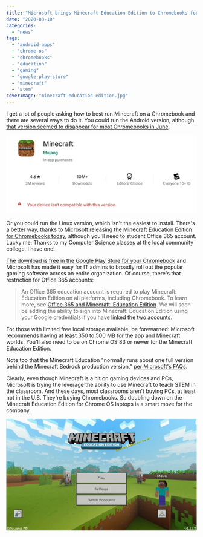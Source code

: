 ```yaml
---
title: "Microsoft brings Minecraft Education Edition to Chromebooks for students"
date: "2020-08-10"
categories: 
  - "news"
tags: 
  - "android-apps"
  - "chrome-os"
  - "chromebooks"
  - "education"
  - "gaming"
  - "google-play-store"
  - "minecraft"
  - "stem"
coverImage: "minecraft-education-edition.jpg"
---
```


I get a lot of people asking how to best run Minecraft on a Chromebook and there are several ways to do it. You could run the Android version, although [that version seemed to disappear for most Chromebooks in June](https://chromeunboxed.com/minecraft-android-chromebook-chrome-os-google-pixelbook-go/).

![](images/Minecraft-for-Android-on-Chromebook-not-compatible-1024x421.jpg)

Or you could run the Linux version, which isn't the easiest to install. There's a better way, thanks to [Microsoft releasing the Minecraft Education Edition for Chromebooks today](https://minecrafteducation.zendesk.com/hc/en-us/articles/360044728212), although you'll need to student Office 365 account. Lucky me: Thanks to my Computer Science classes at the local community college, I have one!

[The download is free in the Google Play Store for your Chromebook](https://play.google.com/store/apps/details?id=com.mojang.minecraftedu) and Microsoft has made it easy for IT admins to broadly roll out the popular gaming software across an entire organization. Of course, there's that restriction for Office 365 accounts:

> An Office 365 education account is required to play Minecraft: Education Edition on all platforms, including Chromebook. To learn more, see [Office 365 and Minecraft: Education Edition](https://minecrafteducation.zendesk.com/hc/en-us/articles/360001427808-Office-365-Education-and-Minecraft-Education-Edition-). We will soon be adding the ability to sign into Minecraft: Education Edition using your Google credentials if you have [linked the two accounts](https://support.google.com/a/answer/6363817?hl=en).

For those with limited free local storage available, be forewarned: Microsoft recommends having at least 350 to 500 MB for the app and Minecraft worlds. You'll also need to be on Chrome OS 83 or newer for the Minecraft Education Edition.

Note too that the Minecraft Education "normally runs about one full version behind the Minecraft Bedrock production version," [per Microsoft's FAQs](https://minecrafteducation.zendesk.com/hc/en-us/articles/360001641227-FAQ-Game-Features).

Clearly, even though Minecraft is a hit on gaming devices and PCs, Microsoft is trying the leverage the ability to use Minecraft to teach STEM in the classroom. And these days, most classrooms aren't buying PCs, at least not in the U.S. They're buying Chromebooks. So doubling down on the Minecraft Education Edition for Chrome OS laptops is a smart move for the company.

![](images/Minecraft-education-start-screen-1024x598.jpg)
